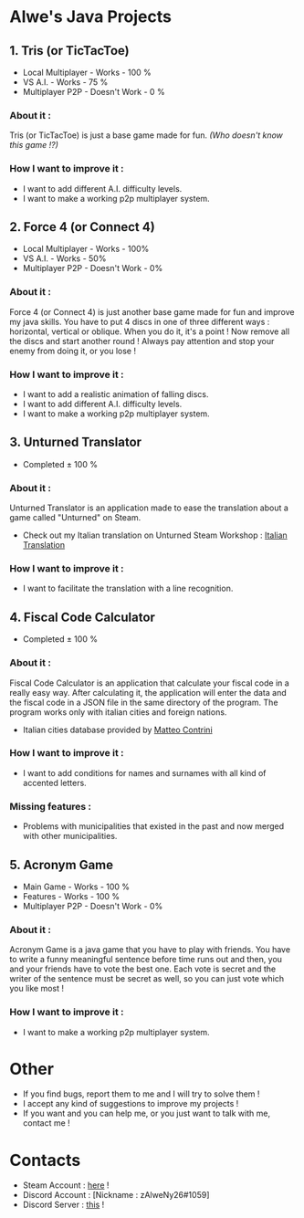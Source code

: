 # Alwe's Java Projects
## 1. Tris (or TicTacToe)
   - Local Multiplayer - Works - 100 %
   - VS A.I. - Works - 75 %
   - Multiplayer P2P - Doesn't Work - 0 %
    
   ### About it :
   Tris (or TicTacToe) is just a base game made for fun. _(Who doesn't know this game !?)_
   
   ### How I want to improve it :
   - I want to add different A.I. difficulty levels.
   - I want to make a working p2p multiplayer system.
    
## 2. Force 4 (or Connect 4)
   - Local Multiplayer - Works - 100%
   - VS A.I. - Works - 50%
   - Multiplayer P2P - Doesn't Work - 0%
    
   ### About it :
   Force 4 (or Connect 4) is just another base game made for fun and improve my java skills. You have to put 4 discs in one of three different ways : horizontal, vertical or oblique. When you do it, it's a point ! Now remove all the discs and start another round ! Always pay attention and stop your enemy from doing it, or you lose !
   
   ### How I want to improve it :
   - I want to add a realistic animation of falling discs.
   - I want to add different A.I. difficulty levels.
   - I want to make a working p2p multiplayer system.
    
## 3. Unturned Translator
   - Completed ± 100 %
    
   ### About it :
   Unturned Translator is an application made to ease the translation about a game called "Unturned" on Steam.
   - Check out my Italian translation on Unturned Steam Workshop : [Italian Translation](https://steamcommunity.com/sharedfiles/filedetails/?id=1080625737)
   
   ### How I want to improve it :
   - I want to facilitate the translation with a line recognition.

## 4. Fiscal Code Calculator
   - Completed ± 100 %
   
   ### About it :
   Fiscal Code Calculator is an application that calculate your fiscal code in a really easy way.
   After calculating it, the application will enter the data and the fiscal code in a JSON file in the same directory of the        program. The program works only with italian cities and foreign nations. 
   - Italian cities database provided by [Matteo Contrini](https://github.com/matteocontrini/comuni-json)
   
   ### How I want to improve it :
   - I want to add conditions for names and surnames with all kind of accented letters.
   
   ### Missing features :
   - Problems with municipalities that existed in the past and now merged with other municipalities.
   
## 5. Acronym Game
   - Main Game - Works - 100 %
   - Features - Works - 100 %
   - Multiplayer P2P - Doesn't Work - 0%
   
   ### About it :
   Acronym Game is a java game that you have to play with friends. You have to write a funny meaningful sentence before time runs out and then, you and your friends have to vote the best one. Each vote is secret and the writer of the sentence must be secret as well, so you can just vote which you like most !
   
   ### How I want to improve it :
   - I want to make a working p2p multiplayer system.
   
# Other

- If you find bugs, report them to me and I will try to solve them !
- I accept any kind of suggestions to improve my projects !
- If you want and you can help me, or you just want to talk with me, contact me ! 

# Contacts 
- Steam Account : [here](https://steamcommunity.com/id/zalweny26) !
- Discord Account : [Nickname : zAlweNy26#1059]
- Discord Server : [this](https://discord.gg/cM3C8Qm) !
